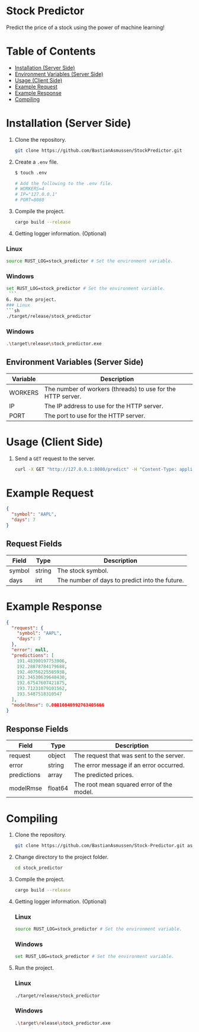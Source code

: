 # Stock Predictor

Predict the price of a stock using the power of machine learning!

# Table of Contents

* [Installation (Server Side)](#installation-server-side)
* [Environment Variables (Server Side)](#environment-variables-server-side)
* [Usage (Client Side)](#usage-client-side)
* [Example Request](#example-request)
* [Example Response](#example-response)
* [Compiling](#compiling)

# Installation (Server Side)

1. Clone the repository.
    ```sh
    git clone https://github.com/BastianAsmussen/StockPredictor.git
    ```
2. Create a `.env` file.
    ```sh
    $ touch .env
   
    # Add the following to the .env file.
    # WORKERS=4
    # IP="127.0.0.1"
    # PORT=8080
    ```
3. Compile the project.
    ```sh
    cargo build --release
    ```
4. Getting logger information. (Optional)

### Linux

   ```sh
   source RUST_LOG=stock_predictor # Set the environment variable.
   ```

### Windows

   ```sh
   set RUST_LOG=stock_predictor # Set the environment variable.
    ```
6. Run the project.
  ### Linux
  ```sh
  ./target/release/stock_predictor
  ```

### Windows

   ```sh
   .\target\release\stock_predictor.exe
   ```

## Environment Variables (Server Side)

| Variable | Description                                                 |
|----------|-------------------------------------------------------------|
| WORKERS  | The number of workers (threads) to use for the HTTP server. |
| IP       | The IP address to use for the HTTP server.                  |
| PORT     | The port to use for the HTTP server.                        |

# Usage (Client Side)

1. Send a `GET` request to the server.
    ```sh
    curl -X GET "http://127.0.0.1:8080/predict" -H "Content-Type: application/json" -d '{ "symbol": "AAPL", "days": 7 }'
    ```

# Example Request

```json
{
  "symbol": "AAPL",
  "days": 7
}
```

## Request Fields

| Field  | Type   | Description                                    |
|--------|--------|------------------------------------------------|
| symbol | string | The stock symbol.                              |
| days   | int    | The number of days to predict into the future. |

# Example Response

```json
{
  "request": {
    "symbol": "AAPL",
    "days": 7
  },
  "error": null,
  "predictions": [
    191.48390197753906,
    192.28878784179688,
    192.40756225585938,
    192.34530639648438,
    192.67547607421875,
    193.71231079101562,
    193.5487518310547
  ],
  "modelRmse": 0.00010840992763405666
}
```

## Response Fields

| Field       | Type    | Description                               |
|-------------|---------|-------------------------------------------|
| request     | object  | The request that was sent to the server.  |
| error       | string  | The error message if an error occurred.   |
| predictions | array   | The predicted prices.                     |
| modelRmse   | float64 | The root mean squared error of the model. |

# Compiling

1. Clone the repository.
    ```sh
    git clone https://github.com/BastianAsmussen/Stock-Predictor.git as stock_predictor
    ```
2. Change directory to the project folder.
    ```sh
    cd stock_predictor
    ```
3. Compile the project.
    ```sh
    cargo build --release
    ```
4. Getting logger information. (Optional)
   ### Linux
   ```sh
   source RUST_LOG=stock_predictor # Set the environment variable.
    ```
   ### Windows
    ```sh
    set RUST_LOG=stock_predictor # Set the environment variable.
    ```
5. Run the project.
   ### Linux
    ```sh
    ./target/release/stock_predictor
    ```
   ### Windows
    ```sh
    .\target\release\stock_predictor.exe
    ```
